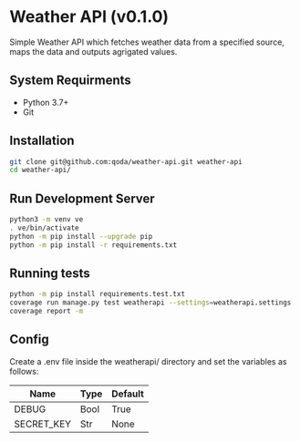 # Weather API (v0.1.0)

Simple Weather API which fetches weather data from a specified source, maps the data and outputs agrigated values.

## System Requirments

- Python 3.7+
- Git

## Installation

```bash
git clone git@github.com:qoda/weather-api.git weather-api
cd weather-api/
```

## Run Development Server

```bash
python3 -m venv ve
. ve/bin/activate
python -m pip install --upgrade pip
python -m pip install -r requirements.txt
```

## Running tests

```bash
python -m pip install requirements.test.txt
coverage run manage.py test weatherapi --settings=weatherapi.settings
coverage report -m
```

## Config

Create a .env file inside the weatherapi/ directory and set the variables as follows:

| Name                       | Type | Default                                                  |
|----------------------------|------|----------------------------------------------------------|
| DEBUG                      | Bool | True                                                     |
| SECRET_KEY                 | Str  | None                                                     |
